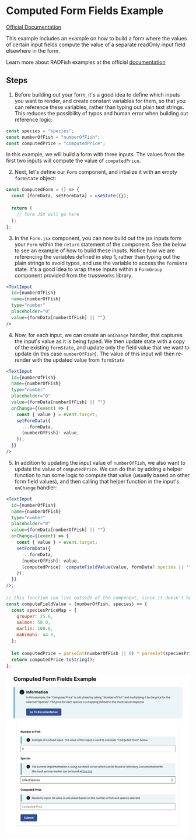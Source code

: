 # Computed Form Fields Example

[Official Documentation](https://nmfs-radfish.github.io/radfish/)

This example includes an example on how to build a form where the values of certain input fields compute the value of a separate readOnly input field elsewhere in the form.

Learn more about RADFish examples at the official [documentation](https://nmfs-radfish.github.io/radfish/developer-documentation/examples-and-templates#examples)

## Steps

1. Before building out your form, it's a good idea to define which inputs you want to render, and create constant variables for them, so that you can reference these variables, rather than typing out plain text strings. This reduces the possibility of typos and human error when building out reference logic:

```jsx
const species = "species";
const numberOfFish = "numberOfFish";
const computedPrice = "computedPrice";
```

In this example, we will build a form with three inputs. The values from the first two inputs will compute the value of `computedPrice`.

2. Next, let's define our `Form` component, and intialize it with an empty `formState` object:

```jsx
const ComputedForm = () => {
  const [formData, setFormData] = useState({});

  return (
    // form JSX will go here
  );
};
```

3. In the `Form.jsx` component, you can now build out the jsx inputs form your `Form` within the `return` statement of the component. See the below to see an example of how to build these inputs. Notice how we are referencing the variables defined in step 1, rather than typing out the plain strings to avoid typos, and use the variable to access the `formData` state. It's a good idea to wrap these inputs within a `FormGroup` component provided from the trussworks library.

```jsx
<TextInput
  id={numberOfFish}
  name={numberOfFish}
  type="number"
  placeholder="0"
  value={formData[numberOfFish] || ""}
/>
```

4. Now, for each input, we can create an `onChange` handler, that captures the input's value as it is being typed. We then update state with a copy of the existing `formState`, and update only the field value that we want to update (in this case `numberOfFish`). The value of this input will then re-render with the updated value from `formState`

```jsx
<TextInput
  id={numberOfFish}
  name={numberOfFish}
  type="number"
  placeholder="0"
  value={formData[numberOfFish] || ""}
  onChange={(event) => {
    const { value } = event.target;
    setFormData({
      ...formData,
      [numberOfFish]: value,
    });
  }}
/>
```

5. In addition to updating the input value of `numberOfFish`, we also want to update the value of `computedPrice`. We can do that by adding a helper function to run some logic to compute that value (usually based on other form field values), and then calling that helper function in the input's `onChange` handler:

```jsx
<TextInput
  id={numberOfFish}
  name={numberOfFish}
  type="number"
  placeholder="0"
  value={formData[numberOfFish] || ""}
  onChange={(event) => {
    const { value } = event.target;
    setFormData({
      ...formData,
      [numberOfFish]: value,
      [computedPrice]: computeFieldValue(value, formData?.species || ""),
    });
  }}
/>;

// this function can live outside of the component, since it doesn't hook into react state.
const computeFieldValue = (numberOfFish, species) => {
  const speciesPriceMap = {
    grouper: 25.0,
    salmon: 58.0,
    marlin: 100.0,
    mahimahi: 44.0,
  };

  let computedPrice = parseInt(numberOfFish || 0) * parseInt(speciesPriceMap[species] || 0);
  return computedPrice.toString();
};
```



![Computed Form Fields](./src/assets//computed-form-fields.png)